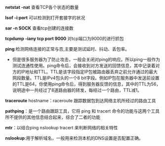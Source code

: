 **netstat -nat**  查看TCP各个状态的数量

**lsof  -i:port**  可以检测到打开套接字的状况

**sar -n SOCK** 查看tcp创建的连接数

**tcpdump -iany tcp port 9000** 对tcp端口为9000的进行抓包

**ping**:检测网络连接的正常与否,主要是测试延时、抖动、丢包率。

- 但是很多服务器为了防止攻击，一般会关闭对ping的响应。所以ping一般作为测试连通性使用。ping命令后，会接收到对方发送的回馈信息，其中记录着对方的IP地址和TTL。TTL是该字段指定IP包被路由器丢弃之前允许通过的最大网段数量。TTL是IPv4包头的一个8  bit字段。例如IP包在服务器中发送前设置的TTL是64，你使用ping命令后，得到服务器反馈的信息，其中的TTL为56，说明途中一共经过了8道路由器的转发，每经过一个路由，TTL减1。

**traceroute** hostname：raceroute 跟踪数据包到达网络主机所经过的路由工具

**pathping**：是一个路由跟踪工具，它将 ping 和 tracert 命令的功能与这两个工具所不提供的其他信息结合起来，综合了二者的功能

**mtr**：以结合ping nslookup tracert 来判断网络的相关特性

**nslookup**:用于解析域名，一般用来检测本机的DNS设置是否配置正确。